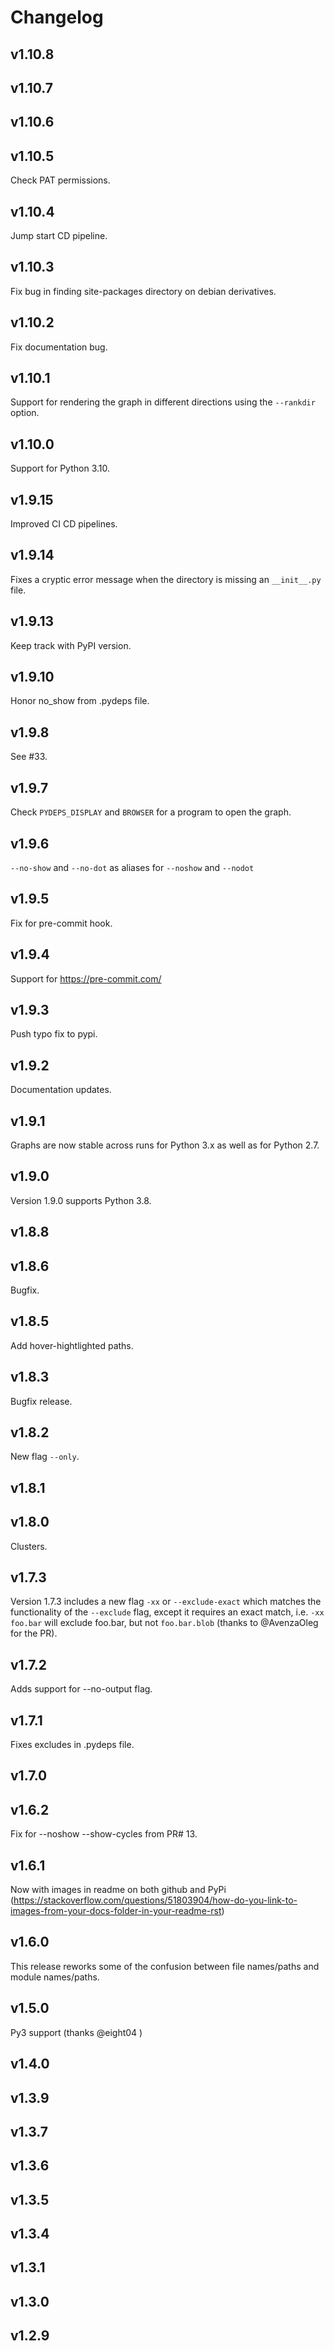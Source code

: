 # Changelog


## v1.10.8


## v1.10.7


## v1.10.6


## v1.10.5

Check PAT permissions.

## v1.10.4

Jump start CD pipeline.

## v1.10.3

Fix bug in finding site-packages directory on debian derivatives.

## v1.10.2

Fix documentation bug.

## v1.10.1

Support for rendering the graph in different directions using the `--rankdir`
option.

## v1.10.0

Support for Python 3.10.

## v1.9.15

Improved CI CD pipelines.

## v1.9.14

Fixes a cryptic error message when the directory is missing an `__init__.py` file.

## v1.9.13

Keep track with PyPI version.

## v1.9.10

Honor no_show from .pydeps file.

## v1.9.8

See #33.

## v1.9.7

Check ``PYDEPS_DISPLAY`` and ``BROWSER`` for a program to open the graph.

## v1.9.6

``--no-show`` and ``--no-dot`` as aliases for ``--noshow``
and ``--nodot``

## v1.9.5

Fix for pre-commit hook.

## v1.9.4

Support for https://pre-commit.com/

## v1.9.3

Push typo fix to pypi.

## v1.9.2

Documentation updates.

## v1.9.1

Graphs are now stable across runs for Python 3.x as well as for Python 2.7.

## v1.9.0

Version 1.9.0 supports Python 3.8.

## v1.8.8



## v1.8.6

Bugfix.

## v1.8.5

Add hover-hightlighted paths.

## v1.8.3

Bugfix release.

## v1.8.2

New flag `--only`.

## v1.8.1



## v1.8.0

Clusters.

## v1.7.3

Version 1.7.3 includes a new flag ``-xx`` or ``--exclude-exact`` which matches the functionality of the ``--exclude`` flag,
except it requires an exact match, i.e. ``-xx foo.bar`` will exclude foo.bar, but not ``foo.bar.blob`` (thanks to
@AvenzaOleg for the PR).

## v1.7.2

Adds support for --no-output flag.

## v1.7.1

Fixes excludes in .pydeps file.

## v1.7.0



## v1.6.2

Fix for --noshow --show-cycles from PR# 13.

## v1.6.1

Now with images in readme on both github and PyPi (https://stackoverflow.com/questions/51803904/how-do-you-link-to-images-from-your-docs-folder-in-your-readme-rst)

## v1.6.0

This release reworks some of the confusion between file names/paths and module names/paths.

## v1.5.0

Py3 support (thanks @eight04 )

## v1.4.0



## v1.3.9



## v1.3.7



## v1.3.6



## v1.3.5



## v1.3.4



## v1.3.1



## v1.3.0



## v1.2.9


